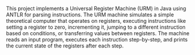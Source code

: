 This project implements a Universal Register Machine (URM) in Java using ANTLR for parsing instructions. 
The URM machine simulates a simple theoretical computer that operates on registers, executing instructions
like setting a register to zero, incrementing it, jumping to a different instruction based on conditions, 
or transferring values between registers. The machine reads an input program, executes each instruction 
step-by-step, and prints the current state of the registers after each step.
